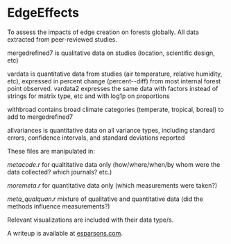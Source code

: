 # EdgeEffects

To assess the impacts of edge creation on forests globally. All data extracted from peer-reviewed studies.

mergedrefined7 is qualitative data on studies (location, scientific design, etc)

vardata is quantitative data from studies (air temperature, relative humidity, etc), expressed in percent change (percent--diff) from most internal forest point observed.
vardata2 expresses the same data with factors instead of strings for matrix type, etc and with log1p on proportions

withbroad contains broad climate categories (temperate, tropical, boreal) to add to mergedrefined7

allvariances is quantitative data on all variance types, including standard errors, confidence intervals, and standard deviations reported

These files are manipulated in:

*metacode.r*
for qualtitative data only (how/where/when/by whom were the data collected? which journals? etc.)

*moremeta.r*
for quantitative data only (which measurements were taken?)

*meta_qualquan.r*
mixture of qualitative and quantitative data (did the methods influence measurements?)

Relevant visualizations are included with their data type/s.
 

A writeup is available at [esparsons.com](http://www.esparsons.com/abiotic-edge-effects/).

